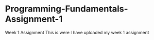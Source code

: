 # Programming-Fundamentals-Assignment-1
Week 1 Assignment
This is were I have uploaded my week 1 assignment
